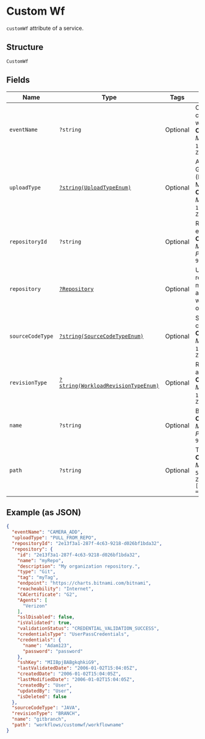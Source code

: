 
# Custom Wf

`customWf` attribute of a service.

## Structure

`CustomWf`

## Fields

| Name | Type | Tags | Description | Getter | Setter |
|  --- | --- | --- | --- | --- | --- |
| `eventName` | `?string` | Optional | Custom event being created for a workflow.<br>**Constraints**: *Maximum Length*: `100`, *Pattern*: `^[a-zA-Z0-9-_.]+$` | getEventName(): ?string | setEventName(?string eventName): void |
| `uploadType` | [`?string(UploadTypeEnum)`](../../doc/models/upload-type-enum.md) | Optional | Allowed values are: GIT files (PULL_FROM_REPO), MANUAL_UPLOAD.<br>**Constraints**: *Maximum Length*: `100`, *Pattern*: `^[a-zA-Z0-9-_.]+$` | getUploadType(): ?string | setUploadType(?string uploadType): void |
| `repositoryId` | `?string` | Optional | Repository ID for an existing repository.<br>**Constraints**: *Maximum Length*: `64`, *Pattern*: `^[a-zA-Z0-9\-_]+$` | getRepositoryId(): ?string | setRepositoryId(?string repositoryId): void |
| `repository` | [`?Repository`](../../doc/models/repository.md) | Optional | Users can create a repository to maintain service artifacts. Repository would be either a Git or HELM repository. | getRepository(): ?Repository | setRepository(?Repository repository): void |
| `sourceCodeType` | [`?string(SourceCodeTypeEnum)`](../../doc/models/source-code-type-enum.md) | Optional | Source code type can be JAVA or GO.<br>**Constraints**: *Maximum Length*: `100`, *Pattern*: `^[a-zA-Z0-9-_.]+$` | getSourceCodeType(): ?string | setSourceCodeType(?string sourceCodeType): void |
| `revisionType` | [`?string(WorkloadRevisionTypeEnum)`](../../doc/models/workload-revision-type-enum.md) | Optional | Revision type can be a BRANCH or TAG.<br>**Constraints**: *Maximum Length*: `100`, *Pattern*: `^[a-zA-Z0-9-_.]+$` | getRevisionType(): ?string | setRevisionType(?string revisionType): void |
| `name` | `?string` | Optional | Branch or tag name.<br>**Constraints**: *Maximum Length*: `64`, *Pattern*: `^[a-zA-Z0-9\-_]+$` | getName(): ?string | setName(?string name): void |
| `path` | `?string` | Optional | The workflow path.<br>**Constraints**: *Maximum Length*: `500`, *Pattern*: `^[a-zA-Z0-9?$@#()\[\]'!,+\-=_:.&*%\s\/]+$` | getPath(): ?string | setPath(?string path): void |

## Example (as JSON)

```json
{
  "eventName": "CAMERA_ADD",
  "uploadType": "PULL_FROM_REPO",
  "repositoryId": "2e13f3a1-287f-4c63-9218-d026bf1bda32",
  "repository": {
    "id": "2e13f3a1-287f-4c63-9218-d026bf1bda32",
    "name": "myRepo",
    "description": "My organization repository.",
    "type": "Git",
    "tag": "myTag",
    "endpoint": "https://charts.bitnami.com/bitnami",
    "reacheability": "Internet",
    "CACertificate": "G2",
    "Agents": [
      "Verizon"
    ],
    "sslDisabled": false,
    "isValidated": true,
    "validationStatus": "CREDENTIAL_VALIDATION_SUCCESS",
    "credentialsType": "UserPassCredentials",
    "credentials": {
      "name": "Adam123",
      "password": "password"
    },
    "sshKey": "MIIBpjBABgkqhkiG9",
    "lastValidatedDate": "2006-01-02T15:04:05Z",
    "createdDate": "2006-01-02T15:04:05Z",
    "lastModifiedDate": "2006-01-02T15:04:05Z",
    "createdBy": "User",
    "updatedBy": "User",
    "isDeleted": false
  },
  "sourceCodeType": "JAVA",
  "revisionType": "BRANCH",
  "name": "gitbranch",
  "path": "workflows/customwf/workflowname"
}
```

